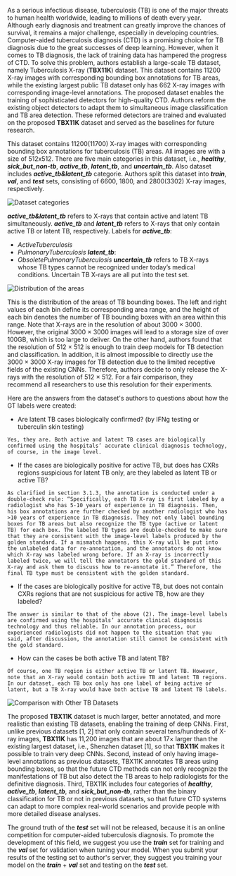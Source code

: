 As a serious infectious disease, tuberculosis (TB) is one of the major threats to human health worldwide, leading to millions of death every year. Although early diagnosis and treatment can greatly improve the chances of survival, it remains a major challenge, especially in developing countries. Computer-aided tuberculosis diagnosis (CTD) is a promising choice for TB diagnosis due to the great successes of deep learning. However, when it comes to TB diagnosis, the lack of training data has hampered the progress of CTD. To solve this problem, authors establish a large-scale TB dataset, namely Tuberculosis X-ray (**TBX11K**) dataset. This dataset contains 11200 X-ray images with corresponding bounding box annotations for TB areas, while the existing largest public TB dataset only has 662 X-ray images with corresponding image-level annotations. The proposed dataset enables the training of sophisticated detectors for high-quality CTD. Authors reform the existing object detectors to adapt them to simultaneous image classification and TB area detection. These reformed detectors are trained and evaluated on the proposed **TBX11K** dataset and served as the baselines for future research.

This dataset contains 11200(11700) X-ray images with corresponding bounding box annotations for tuberculosis (TB) areas. All images are with a size of 512x512. There are five main categories in this dataset, i.e., ***healthy***, ***sick_but_non-tb***, ***active_tb***, ***latent_tb***, and ***uncertain_tb***. Also dataset includes ***active_tb&latent_tb*** categorie. Authors split this dataset into ***train***, ***val***, and ***test*** sets, consisting of 6600, 1800, and 2800(3302) X-ray images, respectively.

![Dataset categories](https://i.ibb.co/m4tKLQR/Screenshot-from-2020-08-03-22-31-41.webp)

***active_tb&latent_tb*** refers to X-rays that contain active and latent TB simultaneously. ***active_tb*** and ***latent_tb*** refers to X-rays that only contain active TB or latent TB, respectively.
Labels for ***active_tb***:
- *ActiveTuberculosis*
- *PulmonaryTuberculosis*
***latent_tb***:
- *ObsoletePulmonaryTuberculosis*
 ***uncertain_tb*** refers to TB X-rays whose TB types cannot be recognized under today’s medical conditions. Uncertain TB X-rays are all put into the test set. 

![Distribution of the areas](https://i.ibb.co/JCFCK77/Screenshot-from-2020-08-04-09-57-05.webp)

This is the distribution of the areas of TB bounding boxes. The left and right values of each bin define its corresponding area range, and the height of each bin denotes the number of TB bounding boxes with an area within this range. Note that X-rays are in the resolution of about 3000 × 3000. However, the original 3000 × 3000 images will lead to a storage size of over 100GB, which is too large to deliver. On the other hand, authors found that the resolution of 512 × 512 is enough to train deep models for TB detection and classification. In addition, it is almost impossible to directly use the 3000 × 3000 X-ray images for TB detection due to the limited receptive fields of the existing CNNs. Therefore, authors decide to only release the X-rays with the resolution of 512 × 512. For a fair comparison, they recommend all researchers to use this resolution for their experiments.

Here are the answers from the dataset's authors to questions about how the GT labels were created:

- Are latent TB cases biologically confirmed? (by IFNg testing or tuberculin skin testing)

``` apa
Yes, they are. Both active and latent TB cases are biologically confirmed using the hospitals’ accurate clinical diagnosis technology, of course, in the image level.
```

- If the cases are biologically positive for active TB, but does has CXRs regions suspicious for latent TB only, are they labeled as latent TB or active TB?

``` apa
As clarified in section 3.1.3, the annotation is conducted under a double-check rule: “Specifically, each TB X-ray is first labeled by a radiologist who has 5-10 years of experience in TB diagnosis. Then, his box annotations are further checked by another radiologist who has >10 years of experience in TB diagnosis. They not only label bounding boxes for TB areas but also recognize the TB type (active or latent TB) for each box. The labeled TB types are double-checked to make sure that they are consistent with the image-level labels produced by the golden standard. If a mismatch happens, this X-ray will be put into the unlabeled data for re-annotation, and the annotators do not know which X-ray was labeled wrong before. If an X-ray is incorrectly labeled twice, we will tell the annotators the gold standard of this X-ray and ask them to discuss how to re-annotate it.” Therefore, the final TB type must be consistent with the golden standard.
``` 

- If the cases are biologically positive for active TB, but does not contain CXRs regions that are not suspicious for active TB, how are they labeled?

``` apa
The answer is similar to that of the above (2). The image-level labels are confirmed using the hospitals’ accurate clinical diagnosis technology and thus reliable. In our annotation process, our experienced radiologists did not happen to the situation that you said, after discussion, the annotation still cannot be consistent with the gold standard.
```

- How can the cases be both active TB and latent TB?

``` apa
Of course, one TB region is either active TB or latent TB. However, note that an X-ray would contain both active TB and latent TB regions. In our dataset, each TB box only has one label of being active or latent, but a TB X-ray would have both active TB and latent TB labels.
``` 

![Comparison with Other TB Datasets](https://i.ibb.co/dBXbCRW/Screenshot-from-2020-08-03-22-28-18.webp)

The proposed **TBX11K** dataset is much larger, better annotated, and more realistic than existing TB datasets, enabling the training of deep CNNs. First, unlike previous datasets [1, 2] that only contain several tens/hundreds of X-ray images, **TBX11K** has 11,200 images that are about 17× larger than the existing largest dataset, i.e., Shenzhen dataset [1], so that **TBX11K** makes it possible to train very deep CNNs. Second, instead of only having image-level annotations as previous datasets, TBX11K annotates TB areas using bounding boxes, so that the future CTD methods can not only recognize the manifestations of TB but also detect the TB areas to help radiologists for the definitive diagnosis. Third, TBX11K includes four categories of ***healthy***, ***active_tb***, ***latent_tb***, and ***sick_but_non-tb***, rather than the binary classification for TB or not in previous datasets, so that future CTD systems can adapt to more complex real-world scenarios and provide people with more detailed disease analyses.

The ground truth of the ***test*** set will not be released, because it is an online competition for computer-aided tuberculosis diagnosis. To promote the development of this field, we suggest you use the ***train*** set for training and the ***val*** set for validation when tuning your model. When you submit your results of the testing set to author's server, they suggest you training your model on the ***train*** + ***val*** set and testing on the ***test*** set.
